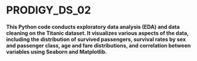 # PRODIGY_DS_02
<h4>This Python code conducts exploratory data analysis (EDA) and data cleaning on the Titanic dataset. It visualizes various aspects of the data, including the distribution of survived passengers, survival rates by sex and passenger class, age and fare distributions, and correlation between variables using Seaborn and Matplotlib.</h4>
